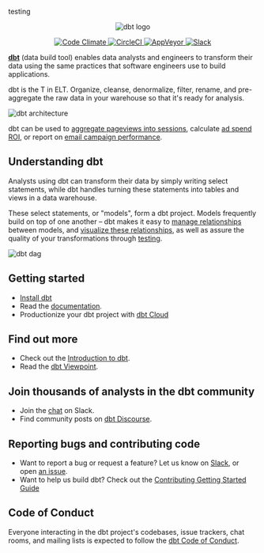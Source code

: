 testing

<p align="center">
  <img src="https://github.com/fishtown-analytics/dbt/blob/master/etc/dbt-horizontal.png?raw=true" alt="dbt logo"/>
</p>
<p align="center">
  <a href="https://codeclimate.com/github/fishtown-analytics/dbt">
    <img src="https://codeclimate.com/github/fishtown-analytics/dbt/badges/gpa.svg" alt="Code Climate"/>
  </a>
  <a href="https://circleci.com/gh/fishtown-analytics/dbt/tree/master">
    <img src="https://circleci.com/gh/fishtown-analytics/dbt/tree/master.svg?style=svg"  alt="CircleCI" />
  </a>
  <a href="https://ci.appveyor.com/project/DrewBanin/dbt/branch/development">
    <img src="https://ci.appveyor.com/api/projects/status/v01rwd3q91jnwp9m/branch/development?svg=true" alt="AppVeyor" />
  </a>
  <a href="https://community.getdbt.com">
    <img src="https://community.getdbt.com/badge.svg" alt="Slack" />
  </a>
</p>

**[dbt](https://www.getdbt.com/)** (data build tool) enables data analysts and engineers to transform their data using the same practices that software engineers use to build applications.

dbt is the T in ELT. Organize, cleanse, denormalize, filter, rename, and pre-aggregate the raw data in your warehouse so that it's ready for analysis.

![dbt architecture](https://github.com/fishtown-analytics/dbt/blob/master/etc/dbt-arch.png?raw=true)

dbt can be used to [aggregate pageviews into sessions](https://github.com/fishtown-analytics/snowplow), calculate [ad spend ROI](https://github.com/fishtown-analytics/facebook-ads), or report on [email campaign performance](https://github.com/fishtown-analytics/mailchimp).

## Understanding dbt

Analysts using dbt can transform their data by simply writing select statements, while dbt handles turning these statements into tables and views in a data warehouse.

These select statements, or "models", form a dbt project. Models frequently build on top of one another – dbt makes it easy to [manage relationships](https://docs.getdbt.com/docs/ref) between models, and [visualize these relationships](https://docs.getdbt.com/docs/documentation), as well as assure the quality of your transformations through [testing](https://docs.getdbt.com/docs/testing).

![dbt dag](https://github.com/fishtown-analytics/dbt/blob/master/etc/dbt-dag.png?raw=true)

## Getting started

-   [Install dbt](https://docs.getdbt.com/docs/installation)
-   Read the [documentation](https://docs.getdbt.com/).
-   Productionize your dbt project with [dbt Cloud](https://www.getdbt.com)

## Find out more

-   Check out the [Introduction to dbt](https://docs.getdbt.com/docs/introduction/).
-   Read the [dbt Viewpoint](https://docs.getdbt.com/docs/about/viewpoint/).

## Join thousands of analysts in the dbt community

-   Join the [chat](http://community.getdbt.com/) on Slack.
-   Find community posts on [dbt Discourse](https://discourse.getdbt.com).

## Reporting bugs and contributing code

-   Want to report a bug or request a feature? Let us know on [Slack](http://community.getdbt.com/), or open [an issue](https://github.com/fishtown-analytics/dbt/issues/new).
-   Want to help us build dbt? Check out the [Contributing Getting Started Guide](/CONTRIBUTING.md)

## Code of Conduct

Everyone interacting in the dbt project's codebases, issue trackers, chat rooms, and mailing lists is expected to follow the [dbt Code of Conduct](https://community.getdbt.com/code-of-conduct).
